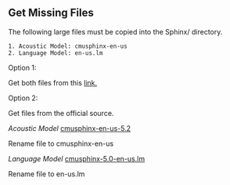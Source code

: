 ## Get Missing Files
The following large files must be copied into the Sphinx/ directory.

	1. Acoustic Model: cmusphinx-en-us
	2. Language Model: en-us.lm

Option 1:

Get both files from this [link.](https://onedrive.live.com/redir?resid=427D6D69FE5B4BA3!40133&authkey=!AFIK0llMvpxykPk&ithint=file%2czip)

Option 2:

Get files from the official source.

*Acoustic Model*
[cmusphinx-en-us-5.2](https://sourceforge.net/projects/cmusphinx/files/Acoustic%20and%20Language%20Models/US%20English%20Generic%20Acoustic%20Model/) 

Rename file to cmusphinx-en-us


*Language Model*
[cmusphinx-5.0-en-us.lm](https://sourceforge.net/projects/cmusphinx/files/Acoustic%20and%20Language%20Models/US%20English%20Generic%20Language%20Model/) 

Rename file to en-us.lm



